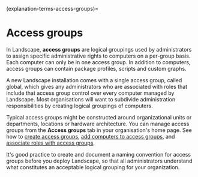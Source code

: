 (explanation-terms-access-groups)=
# Access groups

In Landscape, **access groups** are logical groupings used by administrators to assign specific administrative rights to computers on a per-group basis. Each computer can only be in one access group. In addition to computers, access groups can contain package profiles, scripts and custom graphs.

A new Landscape installation comes with a single access group, called global, which gives any administrators who are associated with roles that include that access group control over every computer managed by Landscape. Most organisations will want to subdivide administration responsibilities by creating logical groupings of computers.

Typical access groups might be constructed around organizational units or departments, locations or hardware architecture. You can manage access groups from the **Access groups** tab in your organisation's home page. See how to [create access groups](/docs/how-to-guides/web-portal/classic-web-portal/manage-access-groups.md#create-access-groups), [add computers to access groups](/docs/how-to-guides/web-portal/classic-web-portal/manage-access-groups.md#add-computers-to-access-groups), and [associate roles with access groups](/docs/how-to-guides/web-portal/classic-web-portal/manage-access-groups.md#associate-roles-with-access-groups). 

It's good practice to create and document a naming convention for access groups before you deploy Landscape, so that all administrators understand what constitutes an acceptable logical grouping for your organization.

